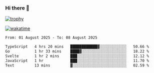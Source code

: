 ### Hi there 👋

[![trophy](https://github-profile-trophy.vercel.app/?username=cxnky&theme=dracula)](https://github.com/ryo-ma/github-profile-trophy)

[![wakatime](https://wakatime.com/badge/user/1c39c599-5497-41b9-a5be-2c4676e7fd23.svg)](https://wakatime.com/@1c39c599-5497-41b9-a5be-2c4676e7fd23)
<!--START_SECTION:waka-->

```txt
From: 01 August 2025 - To: 08 August 2025

TypeScript   4 hrs 20 mins   ████████████▓░░░░░░░░░░░░   50.66 %
Go           1 hr 33 mins    ████▓░░░░░░░░░░░░░░░░░░░░   18.22 %
Svelte       1 hr 2 mins     ███░░░░░░░░░░░░░░░░░░░░░░   12.12 %
JavaScript   1 hr            ███░░░░░░░░░░░░░░░░░░░░░░   11.70 %
Text         13 mins         ▓░░░░░░░░░░░░░░░░░░░░░░░░   02.59 %
```

<!--END_SECTION:waka-->
